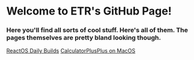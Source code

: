 <html>
  <body>
    <h1>Welcome to ETR's GitHub Page!</h1>
    <h3>Here you'll find all sorts of cool stuff. Here's all of them. The pages themselves are pretty bland looking though.</h3>
    <a href="easontekreviews2398.github.io/reactos-daily">ReactOS Daily Builds</a>
    <a href="easontekreviews2398.github.io/calcplusplusmac">CalculatorPlusPlus on MacOS</a>
  </body>
</html>
